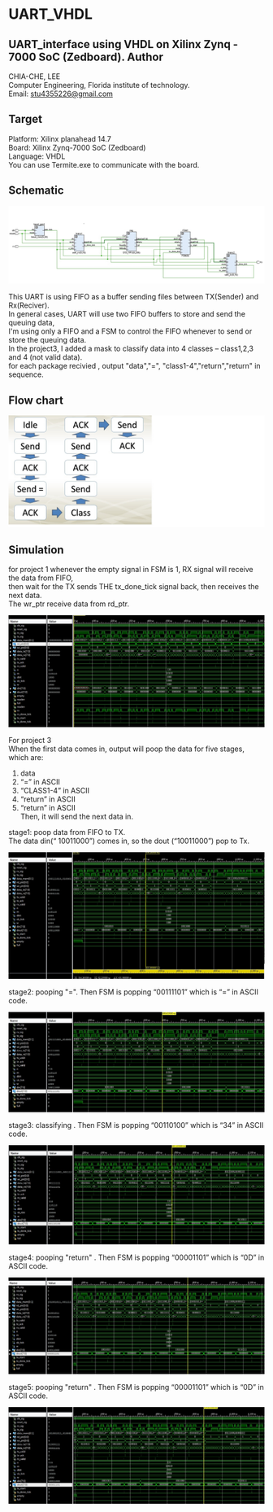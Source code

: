 # UART_VHDL
UART_interface using VHDL on Xilinx Zynq - 7000 SoC (Zedboard). 
Author    
-------------
CHIA-CHE, LEE   
Computer Engineering, Florida institute of technology.   
Email: stu4355226@gmail.com    
    
Target   
-------------
Platform: Xilinx planahead 14.7   
Board: Xilinx Zynq-7000 SoC (Zedboard)    
Language: VHDL   
You can use Termite.exe to communicate with the board.
    
Schematic
-------------
![Schematic](/Images/schmatic.jpg)

This UART is using FIFO as a buffer sending files between TX(Sender) and Rx(Reciver).    
In general cases, UART will use two FIFO buffers to store and send the queuing data,    
I'm using only a FIFO and a FSM to control the FIFO whenever to send or store the queuing data.    
In the project3, I added a mask to classify data into 4 classes – class1,2,3 and 4 (not valid data).    
for each package recivied , output  "data","=", "class1-4","return","return" in sequence.    
     
Flow chart
-------------
![flow_chart](/Images/flow_chart.jpg)
    
Simulation
-------------
for project 1
whenever the empty signal in FSM is 1, RX signal will receive the data from FIFO,  
then wait for the TX sends THE tx_done_tick signal back, then receives the next data.   
The wr_ptr receive data from rd_ptr.

![Simulation](/Images/project1.jpg)


For project 3    
When the first data comes in, output will poop the data for five stages, which are:   
1. data    
2. “=” in ASCII    
3. “CLASS1-4” in ASCII    
4. “return” in ASCII    
5. “return” in ASCII    
Then, it will send the next data in.    

stage1: poop data from FIFO to TX.    
The data din(“ 10011000”) comes in, so the dout (“10011000”) pop to Tx.     
     
![Simulation](/Images/project3_1.jpg)
    
stage2: pooping "=". Then FSM is popping “00111101” which is “=” in ASCII code.
    
![Simulation](/Images/project3_2.jpg)
   
stage3: classifying . Then FSM is popping “00110100” which is “34” in ASCII code.
    
![Simulation](/Images/project3_3.jpg)
   
stage4: pooping "return" . Then FSM is popping “00001101” which is “0D” in ASCII code.
    
![Simulation](/Images/project3_4.jpg)
   
stage5: pooping "return" . Then FSM is popping “00001101” which is “0D” in ASCII code.
    
![Simulation](/Images/project3_5.jpg)
